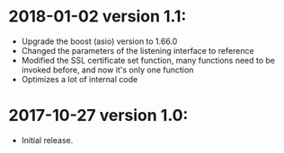 # 2018-01-02 version 1.1:

  * Upgrade the boost (asio) version to 1.66.0
  * Changed the parameters of the listening interface to reference
  * Modified the SSL certificate set function, many functions need to be invoked before, and now it's only one function
  * Optimizes a lot of internal code

# 2017-10-27 version 1.0:

  * Initial release.
